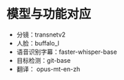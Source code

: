 # 模型与功能对应

- 分镜：transnetv2
- 人脸：buffalo_l
- 语音识别字幕：faster-whisper-base
- 目标检测：git-base
- 翻译： opus-mt-en-zh